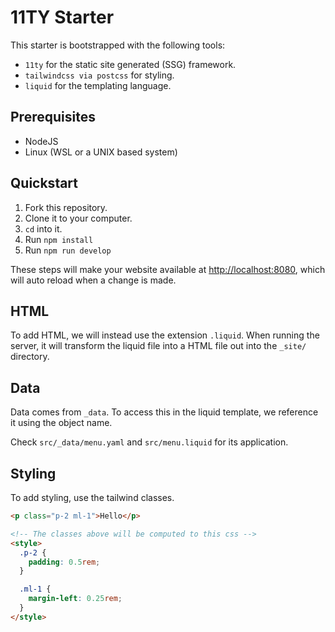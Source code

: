 # 11TY Starter

This starter is bootstrapped with the following tools:

- `11ty` for the static site generated (SSG) framework.
- `tailwindcss via postcss` for styling.
- `liquid` for the templating language.

## Prerequisites

- NodeJS
- Linux (WSL or a UNIX based system)

## Quickstart

1. Fork this repository.
2. Clone it to your computer.
3. `cd` into it.
4. Run `npm install`
5. Run `npm run develop`

These steps will make your website available at <a href="http://localhost:8080">http://localhost:8080</a>, which will auto reload when a change is made.

## HTML

To add HTML, we will instead use the extension `.liquid`.
When running the server, it will transform the liquid file into a HTML file out into the `_site/` directory.

## Data

Data comes from `_data`. To access this in the liquid template, we reference it using the object name.

Check `src/_data/menu.yaml` and `src/menu.liquid` for its application.

## Styling

To add styling, use the tailwind classes.

```html
<p class="p-2 ml-1">Hello</p>

<!-- The classes above will be computed to this css -->
<style>
  .p-2 {
    padding: 0.5rem;
  }

  .ml-1 {
    margin-left: 0.25rem;
  }
</style>
```
